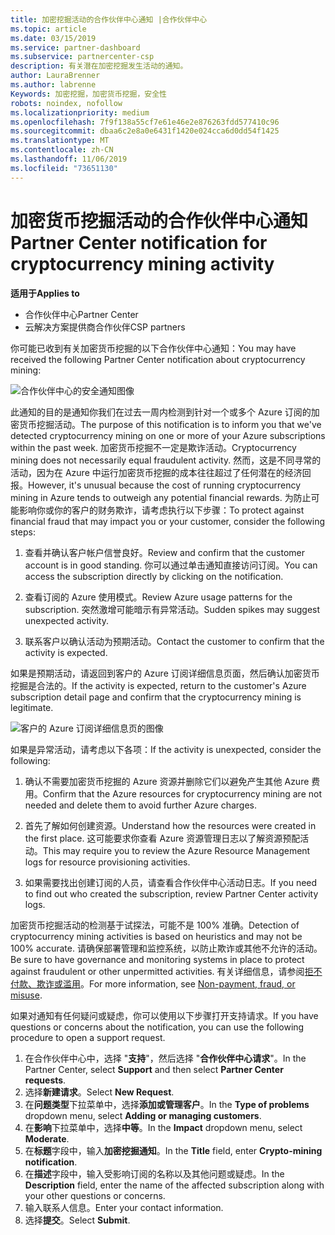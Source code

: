 ```yaml
---
title: 加密挖掘活动的合作伙伴中心通知 |合作伙伴中心
ms.topic: article
ms.date: 03/15/2019
ms.service: partner-dashboard
ms.subservice: partnercenter-csp
description: 有关潜在加密挖掘发生活动的通知。
author: LauraBrenner
ms.author: labrenne
Keywords: 加密挖掘，加密货币挖掘，安全性
robots: noindex, nofollow
ms.localizationpriority: medium
ms.openlocfilehash: 7f9f138a55cf7e61e46e2e876263fdd577410c96
ms.sourcegitcommit: dbaa6c2e8a0e6431f1420e024cca6d0dd54f1425
ms.translationtype: MT
ms.contentlocale: zh-CN
ms.lasthandoff: 11/06/2019
ms.locfileid: "73651130"
---
```

# <a name="partner-center-notification-for-cryptocurrency-mining-activity"></a><span data-ttu-id="28a45-104">加密货币挖掘活动的合作伙伴中心通知</span><span class="sxs-lookup"><span data-stu-id="28a45-104">Partner Center notification for cryptocurrency mining activity</span></span>

<span data-ttu-id="28a45-105">**适用于**</span><span class="sxs-lookup"><span data-stu-id="28a45-105">**Applies to**</span></span>

-  <span data-ttu-id="28a45-106">合作伙伴中心</span><span class="sxs-lookup"><span data-stu-id="28a45-106">Partner Center</span></span>
-  <span data-ttu-id="28a45-107">云解决方案提供商合作伙伴</span><span class="sxs-lookup"><span data-stu-id="28a45-107">CSP partners</span></span>

<span data-ttu-id="28a45-108">你可能已收到有关加密货币挖掘的以下合作伙伴中心通知：</span><span class="sxs-lookup"><span data-stu-id="28a45-108">You may have received the following Partner Center notification about cryptocurrency mining:</span></span>
 
![合作伙伴中心的安全通知图像](images/crypto1.png)

<span data-ttu-id="28a45-110">此通知的目的是通知你我们在过去一周内检测到针对一个或多个 Azure 订阅的加密货币挖掘活动。</span><span class="sxs-lookup"><span data-stu-id="28a45-110">The purpose of this notification is to inform you that we've detected cryptocurrency mining on one or more of your Azure subscriptions within the past week.</span></span> <span data-ttu-id="28a45-111">加密货币挖掘不一定是欺诈活动。</span><span class="sxs-lookup"><span data-stu-id="28a45-111">Cryptocurrency mining does not necessarily equal fraudulent activity.</span></span> <span data-ttu-id="28a45-112">然而，这是不同寻常的活动，因为在 Azure 中运行加密货币挖掘的成本往往超过了任何潜在的经济回报。</span><span class="sxs-lookup"><span data-stu-id="28a45-112">However, it's unusual because the cost of running cryptocurrency mining in Azure tends to outweigh any potential financial rewards.</span></span> <span data-ttu-id="28a45-113">为防止可能影响你或你的客户的财务欺诈，请考虑执行以下步骤：</span><span class="sxs-lookup"><span data-stu-id="28a45-113">To protect against financial fraud that may impact you or your customer, consider the following steps:</span></span>

1.  <span data-ttu-id="28a45-114">查看并确认客户帐户信誉良好。</span><span class="sxs-lookup"><span data-stu-id="28a45-114">Review and confirm that the customer account is in good standing.</span></span> <span data-ttu-id="28a45-115">你可以通过单击通知直接访问订阅。</span><span class="sxs-lookup"><span data-stu-id="28a45-115">You can access the subscription directly by clicking on the notification.</span></span>

2.  <span data-ttu-id="28a45-116">查看订阅的 Azure 使用模式。</span><span class="sxs-lookup"><span data-stu-id="28a45-116">Review Azure usage patterns for the subscription.</span></span> <span data-ttu-id="28a45-117">突然激增可能暗示有异常活动。</span><span class="sxs-lookup"><span data-stu-id="28a45-117">Sudden spikes may suggest unexpected activity.</span></span>

3.  <span data-ttu-id="28a45-118">联系客户以确认活动为预期活动。</span><span class="sxs-lookup"><span data-stu-id="28a45-118">Contact the customer to confirm that the activity is expected.</span></span>

<span data-ttu-id="28a45-119">如果是预期活动，请返回到客户的 Azure 订阅详细信息页面，然后确认加密货币挖掘是合法的。</span><span class="sxs-lookup"><span data-stu-id="28a45-119">If the activity is expected, return to the customer's Azure subscription detail page and confirm that the cryptocurrency mining is legitimate.</span></span> 


![客户的 Azure 订阅详细信息页的图像](images/crypto2.png)

<span data-ttu-id="28a45-121">如果是异常活动，请考虑以下各项：</span><span class="sxs-lookup"><span data-stu-id="28a45-121">If the activity is unexpected, consider the following:</span></span>

1.  <span data-ttu-id="28a45-122">确认不需要加密货币挖掘的 Azure 资源并删除它们以避免产生其他 Azure 费用。</span><span class="sxs-lookup"><span data-stu-id="28a45-122">Confirm that the Azure resources for cryptocurrency mining are not needed and delete them to avoid further Azure charges.</span></span>

2.  <span data-ttu-id="28a45-123">首先了解如何创建资源。</span><span class="sxs-lookup"><span data-stu-id="28a45-123">Understand how the resources were created in the first place.</span></span> <span data-ttu-id="28a45-124">这可能要求你查看 Azure 资源管理日志以了解资源预配活动。</span><span class="sxs-lookup"><span data-stu-id="28a45-124">This may require you to review the Azure Resource Management logs for resource provisioning activities.</span></span>

3.  <span data-ttu-id="28a45-125">如果需要找出创建订阅的人员，请查看合作伙伴中心活动日志。</span><span class="sxs-lookup"><span data-stu-id="28a45-125">If you need to find out who created the subscription, review Partner Center activity logs.</span></span>

<span data-ttu-id="28a45-126">加密货币挖掘活动的检测基于试探法，可能不是 100% 准确。</span><span class="sxs-lookup"><span data-stu-id="28a45-126">Detection of cryptocurrency mining activities is based on heuristics and may not be 100% accurate.</span></span> <span data-ttu-id="28a45-127">请确保部署管理和监控系统，以防止欺诈或其他不允许的活动。</span><span class="sxs-lookup"><span data-stu-id="28a45-127">Be sure to have governance and monitoring systems in place to protect against fraudulent or other unpermitted activities.</span></span> <span data-ttu-id="28a45-128">有关详细信息，请参阅[拒不付款、欺诈或滥用](https://docs.microsoft.com/partner-center/non-payment--fraud--or-misuse)。</span><span class="sxs-lookup"><span data-stu-id="28a45-128">For more information, see [Non-payment, fraud, or misuse](https://docs.microsoft.com/partner-center/non-payment--fraud--or-misuse).</span></span>

<span data-ttu-id="28a45-129">如果对通知有任何疑问或疑虑，你可以使用以下步骤打开支持请求。</span><span class="sxs-lookup"><span data-stu-id="28a45-129">If you have questions or concerns about the notification, you can use the following procedure to open a support request.</span></span>

1.  <span data-ttu-id="28a45-130">在合作伙伴中心中，选择 "**支持**"，然后选择 "**合作伙伴中心请求**"。</span><span class="sxs-lookup"><span data-stu-id="28a45-130">In the Partner Center, select **Support** and then select **Partner Center requests**.</span></span>
3.  <span data-ttu-id="28a45-131">选择**新建请求**。</span><span class="sxs-lookup"><span data-stu-id="28a45-131">Select **New Request**.</span></span> 
4.  <span data-ttu-id="28a45-132">在**问题类型**下拉菜单中，选择**添加或管理客户**。</span><span class="sxs-lookup"><span data-stu-id="28a45-132">In the **Type of problems** dropdown menu, select **Adding or managing customers**.</span></span>
5.  <span data-ttu-id="28a45-133">在**影响**下拉菜单中，选择**中等**。</span><span class="sxs-lookup"><span data-stu-id="28a45-133">In the **Impact** dropdown menu, select **Moderate**.</span></span>
6.  <span data-ttu-id="28a45-134">在**标题**字段中，输入**加密挖掘通知**。</span><span class="sxs-lookup"><span data-stu-id="28a45-134">In the **Title** field, enter **Crypto-mining notification**.</span></span>
7.  <span data-ttu-id="28a45-135">在**描述**字段中，输入受影响订阅的名称以及其他问题或疑虑。</span><span class="sxs-lookup"><span data-stu-id="28a45-135">In the **Description** field, enter the name of the affected subscription along with your other questions or concerns.</span></span> 
8.  <span data-ttu-id="28a45-136">输入联系人信息。</span><span class="sxs-lookup"><span data-stu-id="28a45-136">Enter your contact information.</span></span>
9.  <span data-ttu-id="28a45-137">选择**提交**。</span><span class="sxs-lookup"><span data-stu-id="28a45-137">Select **Submit**.</span></span>



